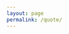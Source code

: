```yaml
---
layout: page
permalink: /quote/
---
```

<br>

<div data-tf-widget="t1gHUk8E" data-tf-on-submit="onTypeformSubmit" style="width:100%;height:600px;"></div>
<script src="//embed.typeform.com/next/embed.js"></script>